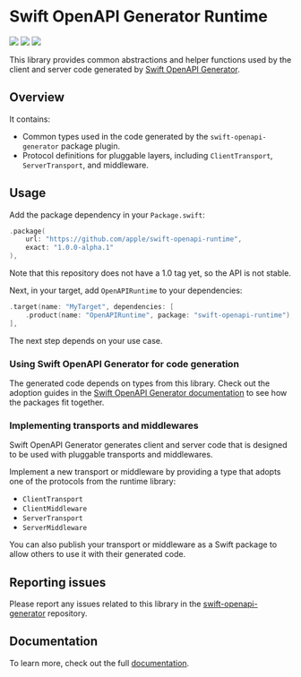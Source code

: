 # Swift OpenAPI Generator Runtime

[![](https://img.shields.io/badge/docc-read_documentation-blue)](https://swiftpackageindex.com/apple/swift-openapi-runtime/documentation)
[![](https://img.shields.io/endpoint?url=https%3A%2F%2Fswiftpackageindex.com%2Fapi%2Fpackages%2Fapple%2Fswift-openapi-runtime%2Fbadge%3Ftype%3Dswift-versions)](https://swiftpackageindex.com/apple/swift-openapi-runtime)
[![](https://img.shields.io/endpoint?url=https%3A%2F%2Fswiftpackageindex.com%2Fapi%2Fpackages%2Fapple%2Fswift-openapi-runtime%2Fbadge%3Ftype%3Dplatforms)](https://swiftpackageindex.com/apple/swift-openapi-runtime)

This library provides common abstractions and helper functions used by the client and server code generated by [Swift OpenAPI Generator][0].

## Overview

It contains:
- Common types used in the code generated by the `swift-openapi-generator` package plugin.
- Protocol definitions for pluggable layers, including `ClientTransport`, `ServerTransport`, and middleware.

## Usage

Add the package dependency in your `Package.swift`:

```swift
.package(
    url: "https://github.com/apple/swift-openapi-runtime",
    exact: "1.0.0-alpha.1"
),
```

Note that this repository does not have a 1.0 tag yet, so the API is not stable.

Next, in your target, add `OpenAPIRuntime` to your dependencies:

```swift
.target(name: "MyTarget", dependencies: [
    .product(name: "OpenAPIRuntime", package: "swift-openapi-runtime"),
],
```

The next step depends on your use case.

### Using Swift OpenAPI Generator for code generation

The generated code depends on types from this library. Check out the adoption guides in the [Swift OpenAPI Generator documentation][1] to see how the packages fit together.

### Implementing transports and middlewares

Swift OpenAPI Generator generates client and server code that is designed to be used with pluggable transports and middlewares.

Implement a new transport or middleware by providing a type that adopts one of the protocols from the runtime library:

* `ClientTransport`
* `ClientMiddleware`
* `ServerTransport`
* `ServerMiddleware`

You can also publish your transport or middleware as a Swift package to allow others to use it with their generated code.

## Reporting issues

Please report any issues related to this library in the [swift-openapi-generator](https://github.com/apple/swift-openapi-generator/issues) repository.

## Documentation

To learn more, check out the full [documentation][2].

[0]: https://github.com/apple/swift-openapi-generator
[1]: https://swiftpackageindex.com/apple/swift-openapi-generator/documentation
[2]: https://swiftpackageindex.com/apple/swift-openapi-runtime/documentation
